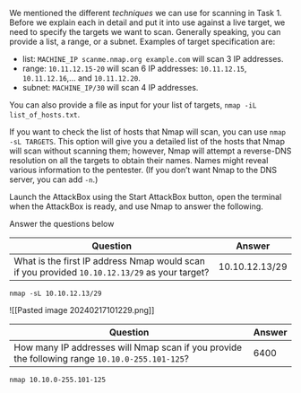 We mentioned the different _techniques_ we can use for scanning in Task 1. Before we explain each in detail and put it into use against a live target, we need to specify the targets we want to scan. Generally speaking, you can provide a list, a range, or a subnet. Examples of target specification are:

- list: `MACHINE_IP scanme.nmap.org example.com` will scan 3 IP addresses.
- range: `10.11.12.15-20` will scan 6 IP addresses: `10.11.12.15`, `10.11.12.16`,… and `10.11.12.20`.
- subnet: `MACHINE_IP/30` will scan 4 IP addresses.

You can also provide a file as input for your list of targets, `nmap -iL list_of_hosts.txt`.

If you want to check the list of hosts that Nmap will scan, you can use `nmap -sL TARGETS`. This option will give you a detailed list of the hosts that Nmap will scan without scanning them; however, Nmap will attempt a reverse-DNS resolution on all the targets to obtain their names. Names might reveal various information to the pentester. (If you don’t want Nmap to the DNS server, you can add `-n`.)

Launch the AttackBox using the Start AttackBox button, open the terminal when the AttackBox is ready, and use Nmap to answer the following.

Answer the questions below

| Question | Answer |
| ---- | ---- |
| What is the first IP address Nmap would scan if you provided `10.10.12.13/29` as your target? | 10.10.12.13/29 |

```
nmap -sL 10.10.12.13/29
```

![[Pasted image 20240217101229.png]]

| Question | Answer |
| -------- | ------ |
| How many IP addresses will Nmap scan if you provide the following range `10.10.0-255.101-125`?         | 6400       |
```
nmap 10.10.0-255.101-125
```


